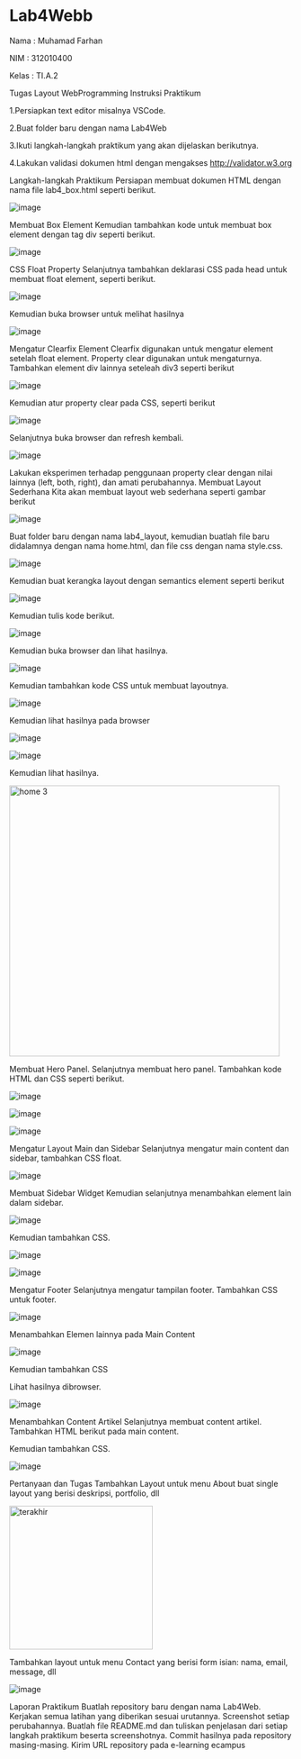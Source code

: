 # Lab4Webb
Nama : Muhamad Farhan

NIM : 312010400

Kelas : TI.A.2

Tugas Layout WebProgramming
Instruksi Praktikum

1.Persiapkan text editor misalnya VSCode.

2.Buat folder baru dengan nama Lab4Web

3.Ikuti langkah-langkah praktikum yang akan dijelaskan berikutnya.

4.Lakukan validasi dokumen html dengan mengakses http://validator.w3.org 

Langkah-langkah Praktikum Persiapan membuat dokumen HTML dengan nama file lab4_box.html seperti berikut.
 
 ![image](https://user-images.githubusercontent.com/101417081/160838348-e5260508-e7e2-4cd6-ba2e-9b237208079b.png)
 
 Membuat Box Element Kemudian tambahkan kode untuk membuat box element dengan tag div seperti berikut.

![image](https://user-images.githubusercontent.com/101417081/160838396-58a939c4-2cba-4be3-bc6a-405c7169f52b.png)

CSS Float Property Selanjutnya tambahkan deklarasi CSS pada head untuk membuat float element, seperti berikut.

![image](https://user-images.githubusercontent.com/101417081/160838438-e86f4ccd-8374-4695-bb92-7c2662c00607.png)

Kemudian buka browser untuk melihat hasilnya

![image](https://user-images.githubusercontent.com/101417081/160838724-dca65774-4147-4750-8043-3f0e541b2680.png)

Mengatur Clearfix Element Clearfix digunakan untuk mengatur element setelah float element. Property clear digunakan untuk mengaturnya. Tambahkan element div lainnya seteleah div3 seperti berikut 

![image](https://user-images.githubusercontent.com/101417081/160838778-f12c78f2-5a0a-411e-ae1d-40bd98a05335.png)

Kemudian atur property clear pada CSS, seperti berikut

![image](https://user-images.githubusercontent.com/101417081/160838810-ca9700bb-12f7-4cba-be79-3219714efd89.png)

Selanjutnya buka browser dan refresh kembali.

![image](https://user-images.githubusercontent.com/101417081/160838858-22227a49-d3a6-47ed-a230-357dc4e815ec.png)

Lakukan eksperimen terhadap penggunaan property clear dengan nilai lainnya (left, both, right), dan amati perubahannya.
Membuat Layout Sederhana Kita akan membuat layout web sederhana seperti gambar berikut

![image](https://user-images.githubusercontent.com/101417081/160839359-b3e409f5-6a4e-44de-98fb-d065dfd2d5bb.png)

Buat folder baru dengan nama lab4_layout, kemudian buatlah file baru didalamnya dengan nama home.html, dan file css dengan nama style.css.

![image](https://user-images.githubusercontent.com/101417081/160839436-e1df29cc-1c56-472f-8c1e-ca0dea08dd4b.png)

Kemudian buat kerangka layout dengan semantics element seperti berikut 

![image](https://user-images.githubusercontent.com/101417081/160839494-91f30f12-8a78-45b5-b5f0-a3ab395bf80f.png)

Kemudian tulis kode berikut.

![image](https://user-images.githubusercontent.com/101417081/160839572-8ab99bce-f143-4842-8727-57223ea77f31.png)

Kemudian buka browser dan lihat hasilnya.

![image](https://user-images.githubusercontent.com/101417081/160839598-2db5c4a8-d44f-4112-8b35-27ec43a2dff0.png)

Kemudian tambahkan kode CSS untuk membuat layoutnya.

![image](https://user-images.githubusercontent.com/101417081/160839636-c52b58d0-5cf1-4df0-8203-f318815acfc3.png)

Kemudian lihat hasilnya pada browser

![image](https://user-images.githubusercontent.com/101417081/160839694-ca4543a2-956b-4443-acfc-55c1d4431075.png)

![image](https://user-images.githubusercontent.com/101417081/160839742-d9fb8d97-e566-4f9b-aa5a-bbe2222622e1.png)

Kemudian lihat hasilnya.

<img width="481" alt="home 3" src="https://user-images.githubusercontent.com/101417081/160840847-77a331b4-8fa0-490f-b28f-b0f731c80cb5.png">

Membuat Hero Panel. Selanjutnya membuat hero panel. Tambahkan kode HTML dan CSS seperti berikut.

![image](https://user-images.githubusercontent.com/101417081/160839880-40fbec12-d99a-4e75-8a95-c120dcbc927a.png)

![image](https://user-images.githubusercontent.com/101417081/160839914-80ce029e-4a4f-402f-942d-74aaa5c69abe.png)

![image](https://user-images.githubusercontent.com/101417081/160839946-bbb20b85-9f6a-4604-bc4a-70e005e8ff79.png)

Mengatur Layout Main dan Sidebar Selanjutnya mengatur main content dan sidebar, tambahkan CSS float.

![image](https://user-images.githubusercontent.com/101417081/160839999-0dd0aacb-dea7-4be5-b629-787583ac0a68.png)

Membuat Sidebar Widget Kemudian selanjutnya menambahkan element lain dalam sidebar.

![image](https://user-images.githubusercontent.com/101417081/160840032-692da797-dee6-448c-a5ed-24addd0c20c9.png)

Kemudian tambahkan CSS.

![image](https://user-images.githubusercontent.com/101417081/160840071-10a0c812-51f2-47fc-a630-16d75382d246.png)

![image](https://user-images.githubusercontent.com/101417081/160840130-ac31934e-2a69-43fe-bec7-1cac3b1fe8de.png)

Mengatur Footer Selanjutnya mengatur tampilan footer. Tambahkan CSS untuk footer.

![image](https://user-images.githubusercontent.com/101417081/160840175-b71a3ff2-fcf0-4635-afbd-27559c79ed3b.png)

Menambahkan Elemen lainnya pada Main Content

![image](https://user-images.githubusercontent.com/101417081/160840230-b5e69ddb-e135-455f-8180-0c5175021089.png)

Kemudian tambahkan CSS

Lihat hasilnya dibrowser.

![image](https://user-images.githubusercontent.com/101417081/160840275-106f2790-e72b-4820-a93a-cf44a1b78f9c.png)

Menambahkan Content Artikel Selanjutnya membuat content artikel. Tambahkan HTML berikut pada main content.

Kemudian tambahkan CSS. 

![image](https://user-images.githubusercontent.com/101417081/160840365-4ac55266-48cf-4e64-819f-810e6bdc4938.png)

Pertanyaan dan Tugas
Tambahkan Layout untuk menu About buat single layout yang berisi deskripsi, portfolio, dll

<img width="255" alt="terakhir" src="https://user-images.githubusercontent.com/101417081/160840509-d1c77d83-f5c7-49d6-96f0-3132e11df6f3.png">

Tambahkan layout untuk menu Contact yang berisi form isian: nama, email, message, dll

![image](https://user-images.githubusercontent.com/101417081/160840533-2896f653-f51e-487a-b564-767167e81237.png)

Laporan Praktikum
Buatlah repository baru dengan nama Lab4Web.
Kerjakan semua latihan yang diberikan sesuai urutannya.
Screenshot setiap perubahannya.
Buatlah file README.md dan tuliskan penjelasan dari setiap langkah praktikum beserta screenshotnya.
Commit hasilnya pada repository masing-masing.
Kirim URL repository pada e-learning ecampus
